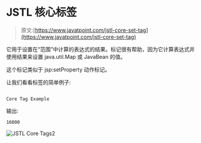 # JSTL 核心<set>标签</set>

> 原文:[https://www.javatpoint.com/jstl-core-set-tag](https://www.javatpoint.com/jstl-core-set-tag)

它用于设置在“范围”中计算的表达式的结果。<set>标记很有帮助，因为它计算表达式并使用结果来设置 java.util.Map 或 JavaBean 的值。</set>

这个标记类似于 jsp:setProperty 动作标记。

让我们看看<set>标签的简单例子:</set>

```

Core Tag Example

```

输出:

```
16000

```

![JSTL Core Tags2](../Images/eac45224cbc094d0bbcb4606da73b5ba.png)